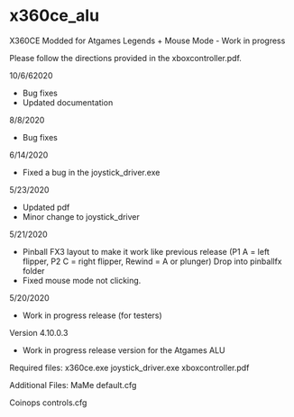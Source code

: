 # x360ce_alu
 
X360CE Modded for Atgames Legends + Mouse Mode - Work in progress

Please follow the directions provided in the xboxcontroller.pdf.

10/6/62020
 - Bug fixes
 - Updated documentation

8/8/2020
 - Bug fixes 

6/14/2020
 - Fixed a bug in the joystick_driver.exe

5/23/2020
 - Updated pdf
 - Minor change to joystick_driver

5/21/2020
 - Pinball FX3 layout to make it work like previous release (P1 A = left flipper, P2 C = right flipper, Rewind = A or plunger)
   Drop into pinballfx folder
 - Fixed mouse mode not clicking.


5/20/2020
 - Work in progress release (for testers)

Version 4.10.0.3
 - Work in progress release version for the Atgames ALU
 
 
 Required files:
 x360ce.exe
 joystick_driver.exe
 xboxcontroller.pdf


Additional Files:
MaMe
default.cfg

Coinops
controls.cfg


